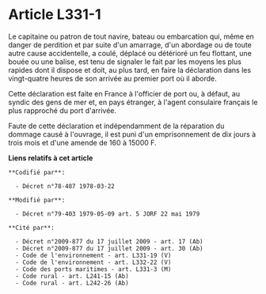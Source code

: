 # Article L331-1

Le capitaine ou patron de tout navire, bateau ou embarcation qui, même en danger de perdition et par suite d'un amarrage,
d'un abordage ou de toute autre cause accidentelle, a coulé, déplacé ou détérioré un feu flottant, une bouée ou une balise,
est tenu de signaler le fait par les moyens les plus rapides dont il dispose et doit, au plus tard, en faire la déclaration
dans les vingt-quatre heures de son arrivée au premier port où il aborde.

Cette déclaration est faite en France à l'officier de port ou, à défaut, au syndic des gens de mer et, en pays étranger, à
l'agent consulaire français le plus rapproché du port d'arrivée.

Faute de cette déclaration et indépendamment de la réparation du dommage causé à l'ouvrage, il est puni d'un emprisonnement
de dix jours à trois mois et d'une amende de 160 à 15000 F.

**Liens relatifs à cet article**

	**Codifié par**:

	  - Décret n°78-487 1978-03-22

	**Modifié par**:

	  - Décret n°79-403 1979-05-09 art. 5 JORF 22 mai 1979

	**Cité par**:

	  - Décret n°2009-877 du 17 juillet 2009 - art. 17 (Ab)
	  - Décret n°2009-877 du 17 juillet 2009 - art. 30 (Ab)
	  - Code de l'environnement - art. L331-19 (V)
	  - Code de l'environnement - art. L332-22 (V)
	  - Code des ports maritimes - art. L331-3 (M)
	  - Code rural - art. L241-15 (Ab)
	  - Code rural - art. L242-26 (Ab)
